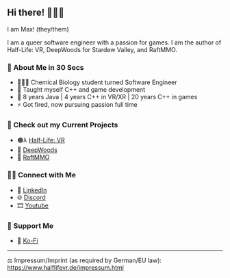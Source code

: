 ## Hi there! 🙋🏻‍♀️

I am Max! (they/them)

I am a queer software engineer with a passion for games. I am the author of Half-Life: VR, DeepWoods for Stardew Valley, and RaftMMO.

### 🌈 About Me in 30 Secs
- 👩🏻‍💻 Chemical Biology student turned Software Engineer
- 📝 Taught myself C++ and game development
- 💼  8 years Java | 4 years C++ in VR/XR | 20 years C++ in games
- ⚡️ Got fired, now pursuing passion full time

### 🔭 Check out my Current Projects
- 🟠λ [Half-Life: VR](https://halflifevr.de/)
- 🌳 [DeepWoods](https://www.nexusmods.com/stardewvalley/mods/2571/)
- 🌊 [RaftMMO](https://www.raftmodding.com/mods/raftmmo)

### 🙌🏻 Connect with Me
- 🦄 [LinkedIn](https://www.linkedin.com/in/max-vollmer/)
- 🌐 [Discord](https://discord.gg/jujwEGf62K)
- 🎞️ [Youtube](https://www.youtube.com/MaxMakesMods)

### 💖 Support Me
- 🍵 [Ko-Fi](https://www.ko-fi.com/maxmakesmods)


---
⚖️ Impressum/Imprint (as required by German/EU law): https://www.halflifevr.de/impressum.html
